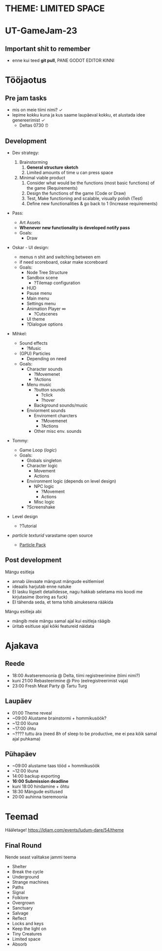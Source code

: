 
# THEME: LIMITED SPACE
# UT-GameJam-23

## Important shit to remember
- enne kui teed __git pull__, PANE GODOT EDITOR KINNI

# Tööjaotus



## Pre jam tasks
- mis on meie tiimi nimi? $\checkmark$
- lepime kokku kuna ja kus saame laupäeval kokku, et alustada idee genereerimist $\checkmark$ 
	- Deltas 0730 ⏰

## Development
- Dev strategy:
	1. Brainstorming
		1. **General structure sketch**
		2. Limited amounts of time u can press space
	3. Minimal viable product
		1. Consider what would be the functions (most basic functions) of the game (Requirements)
		2. Design the functions of the game (Code or Draw)
		3. Test, Make functioning and scalable, visually polish (Test)
		4. Define new functionalities & go back to 1 (Increase requirements)

- Pass:
	- Art Assets
	- **Whenever new functionality is developed notify pass**
	- Goals:
		- Draw

- Oskar - UI design:
	- menus n shit and switching between em
	- if need scoreboard, oskar make scoreboard
	- Goals:
		- Node Tree Structure
		- Sandbox scene
			- ?Tilemap configuration
		- HUD
		- Pause menu
		- Main menu
		- Settings menu
		- Animation Player $\infty$
			- ?Cutscenes
		- UI theme
		- ?Dialogue options

- Mihkel: 
	- Sound effects
		- ?Music
	- (GPU) Particles
		- Depending on need
	- Goals:
		- Character sounds
			- ?Movemenet
			- ?Actions
		- Menu music
			- ?button sounds
				- ?click
				- ?hover
			- Background sounds/music
		- Enviorment sounds
			- Enviroment charcters
				- ?Movemenet
				- ?Actions
			- Other misc env. sounds

- Tommy:
	- Game Loop (_logic_)
	- Goals:
		- Globals singleton
		- Character logic
			- Movement
			- Actions
		- Environment logic (depends on level design)
			- NPC logic
				- ?Movement
				- Actions
			- Misc logic
		- ?Screenshake

- Level design
	- ?Tutorial
- _particle texturid_ varastame open source
	- [Particle Pack](https://www.kenney.nl/assets/particle-pack "https://www.kenney.nl/assets/particle-pack")


## Post development
Mängu esitleja
- annab ülevaate mängust mängude esitlemisel
- ideaalis harjutab enne natuke
- EI lasku liigselt detailidesse, nagu hakkab seletama mis koodi me kirjutasime (boring as fuck)
- EI tähenda seda, et tema tohib ainukesena rääkida

Mängu esitleja abi
- mängib meie mängu samal ajal kui esitleja räägib
- üritab esitluse ajal kõiki featureid näidata



# Ajakava
## Reede
- 18:00 Avatseremoonia @ Delta, tiimi registreerimine (tiimi nimi?)
- kuni 21:00 Rebasteerimine @ Piro (eelregistreerimist vaja)
- 23:00 Fresh Meat Party @ Tartu Turg
## Laupäev
- 01:00 Theme reveal
- ~09:00 Alustame brainstormi + hommikusöök?
- ~12:00 lõuna
- ~17:00 õhtu
- ~???? tuttu ära (need 8h of sleep to be productive, me ei pea kõik samal ajal puhkama)
## Pühapäev
- ~09:00 alustame taas tööd + hommikusöök
- ~12:00 lõuna
- 14:00 backup exporting
- __16:00 Submission deadline__
- kuni 18:00 hindamine + õhtu
- 18:30 Mängude esitlused
- 20:00 auhinna tseremoonia

# Teemad
Hääletage! https://ldjam.com/events/ludum-dare/54/theme
## Final Round
Nende seast valitakse jammi teema
- Shelter
- Break the cycle
- Underground
- Strange machines
- Paths
- Signal
- Folklore
- Overgrown
- Sanctuary
- Salvage
- Reflect
- Locks and keys
- Keep the light on
- Tiny Creatures
- Limited space
- Absorb

